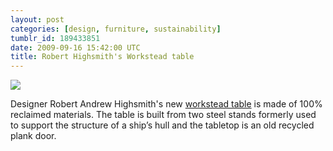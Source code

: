 ```yaml
---
layout: post
categories: [design, furniture, sustainability]
tumblr_id: 189433851
date: 2009-09-16 15:42:00 UTC
title: Robert Highsmith's Workstead table
---
```


[![](http://blog.hunch.se/photo/1280/189433851/1/tumblr_kq2maf6wWq1qzdlla)](http://www.designspongeonline.com/2009/09/workstead.html)

Designer Robert Andrew Highsmith's new [workstead table](http://www.workstead.com/TEMPLATES/Exciting%20Machinery_Table_1.dwt) is made of 100% reclaimed materials. The table is built from two steel stands formerly used to support the structure of a ship’s hull and the tabletop is an old recycled plank door.
